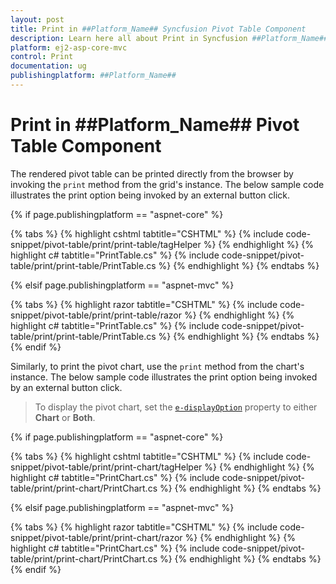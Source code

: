 ```yaml
---
layout: post
title: Print in ##Platform_Name## Syncfusion Pivot Table Component
description: Learn here all about Print in Syncfusion ##Platform_Name## Pivot Table component of Syncfusion Essential JS 2 and more.
platform: ej2-asp-core-mvc
control: Print 
documentation: ug
publishingplatform: ##Platform_Name##
---
```


# Print in ##Platform_Name## Pivot Table Component

The rendered pivot table can be printed directly from the browser by invoking the `print` method from the grid's instance. The below sample code illustrates the print option being invoked by an external button click.

{% if page.publishingplatform == "aspnet-core" %}

{% tabs %}
{% highlight cshtml tabtitle="CSHTML" %}
{% include code-snippet/pivot-table/print/print-table/tagHelper %}
{% endhighlight %}
{% highlight c# tabtitle="PrintTable.cs" %}
{% include code-snippet/pivot-table/print/print-table/PrintTable.cs %}
{% endhighlight %}
{% endtabs %}

{% elsif page.publishingplatform == "aspnet-mvc" %}

{% tabs %}
{% highlight razor tabtitle="CSHTML" %}
{% include code-snippet/pivot-table/print/print-table/razor %}
{% endhighlight %}
{% highlight c# tabtitle="PrintTable.cs" %}
{% include code-snippet/pivot-table/print/print-table/PrintTable.cs %}
{% endhighlight %}
{% endtabs %}
{% endif %}

Similarly, to print the pivot chart, use the `print` method from the chart's instance. The below sample code illustrates the print option being invoked by an external button click.

> To display the pivot chart, set the [`e-displayOption`](https://help.syncfusion.com/cr/aspnetcore-js2/Syncfusion.EJ2.PivotView.PivotViewDisplayOption.html) property to either **Chart** or **Both**. 

{% if page.publishingplatform == "aspnet-core" %}

{% tabs %}
{% highlight cshtml tabtitle="CSHTML" %}
{% include code-snippet/pivot-table/print/print-chart/tagHelper %}
{% endhighlight %}
{% highlight c# tabtitle="PrintChart.cs" %}
{% include code-snippet/pivot-table/print/print-chart/PrintChart.cs %}
{% endhighlight %}
{% endtabs %}

{% elsif page.publishingplatform == "aspnet-mvc" %}

{% tabs %}
{% highlight razor tabtitle="CSHTML" %}
{% include code-snippet/pivot-table/print/print-chart/razor %}
{% endhighlight %}
{% highlight c# tabtitle="PrintChart.cs" %}
{% include code-snippet/pivot-table/print/print-chart/PrintChart.cs %}
{% endhighlight %}
{% endtabs %}
{% endif %}